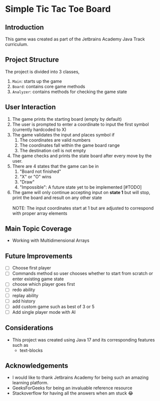 # Simple Tic Tac Toe Board

## Introduction
This game was created as part of the Jetbrains Academy Java Track curriculum.

## Project Structure

The project is divided into 3 classes,
1. `Main`: starts up the game
2. `Board`: contains core game methods
3. `Analyzer`: contains methods for checking the game state

## User Interaction

1. The game prints the starting board (empty by default)
2. The user is prompted to enter a coordinate to input the first symbol (currently hardcoded to X)
3. The game validates the input and places symbol if
    1. The coordinates are valid numbers
    2. The coordinates fall within the game board range
    3. The destination cell is not empty
4. The game checks and prints the state board after every move by the user.
5. There are 4 states that the game can be in
    1. "Board not finished"
    2. "X" or "O" wins
    3. "Draw"
    4. "Impossible": A future state yet to be implemented [#TODO]
6. The game will only continue accepting input on **state 1** but will stop, print the board and result on any other state
   <br />
   <br />
   NOTE: The input coordinates start at 1 but are adjusted to correspond with proper array elements
## Main Topic Coverage
- Working with Multidimensional Arrays

## Future Improvements
- [ ] Choose first player
- [ ] Commands method so user chooses whether to start from scratch or enter existing game state
- [ ] choose which player goes first
- [ ] redo ability
- [ ] replay ability
- [ ] add history
- [ ] add custom game such as best of 3 or 5
- [ ] Add single player mode with AI

## Considerations
- This project was created using Java 17 and its corresponding features such as
    - text-blocks


## Acknowledgements

- I would like to thank Jetbrains Academy for being such an amazing learning platform.
- GeeksForGeeks for being an invaluable reference resource
- Stackoverflow for having all the answers when am stuck 😂